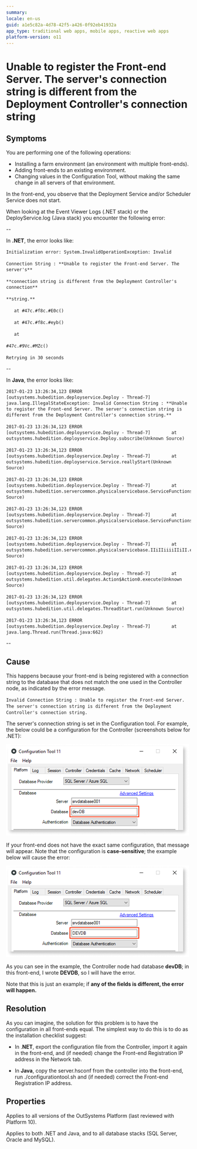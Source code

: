 ```yaml
---
summary: 
locale: en-us
guid: a1e5c82a-4d78-42f5-a426-0f92eb41932a
app_type: traditional web apps, mobile apps, reactive web apps
platform-version: o11
---
```


# Unable to register the Front-end Server. The server's connection string is different from the Deployment Controller's connection string

## Symptoms

You are performing one of the following operations:
* Installing a farm environment (an environment with multiple front-ends).
* Adding front-ends to an existing environment.
* Changing values in the Configuration Tool, without making the same change in all servers of that environment.

In the front-end, you observe that the Deployment Service and/or Scheduler Service does not start.

When looking at the Event Viewer Logs (.NET stack) or the DeployService.log (Java stack) you encounter the following error:

--

In **.NET**, the error looks like:
```
Initialization error: System.InvalidOperationException: Invalid

Connection String : **Unable to register the Front-end Server. The server's**

**connection string is different from the Deployment Controller's connection**

**string.**

   at #47c.#f8c.#E0c()

   at #47c.#f8c.#eyb()

   at

#47c.#9Vc.#MZc()

Retrying in 30 seconds
```
--

In **Java**, the error looks like:
```
2017-01-23 13:26:34,123 ERROR [outsystems.hubedition.deployservice.Deploy - Thread-7] java.lang.IllegalStateException: Invalid Connection String : **Unable to register the Front-end Server. The server's connection string is different from the Deployment Controller's connection string.**

2017-01-23 13:26:34,123 ERROR [outsystems.hubedition.deployservice.Deploy - Thread-7]        at outsystems.hubedition.deployservice.Deploy.subscribe(Unknown Source)

2017-01-23 13:26:34,123 ERROR [outsystems.hubedition.deployservice.Deploy - Thread-7]        at outsystems.hubedition.deployservice.Service.reallyStart(Unknown Source)

2017-01-23 13:26:34,123 ERROR [outsystems.hubedition.deployservice.Deploy - Thread-7]        at outsystems.hubedition.servercommon.physicalservicebase.ServiceFunctions.$bnb(Unknown Source)

2017-01-23 13:26:34,123 ERROR [outsystems.hubedition.deployservice.Deploy - Thread-7]        at outsystems.hubedition.servercommon.physicalservicebase.ServiceFunctions.$bpb(Unknown Source)

2017-01-23 13:26:34,123 ERROR [outsystems.hubedition.deployservice.Deploy - Thread-7]        at outsystems.hubedition.servercommon.physicalservicebase.IIiIIiiiiIIiII.executeImpl(Unknown Source)

2017-01-23 13:26:34,123 ERROR [outsystems.hubedition.deployservice.Deploy - Thread-7]        at outsystems.hubedition.util.delegates.Action$Action0.execute(Unknown Source)

2017-01-23 13:26:34,123 ERROR [outsystems.hubedition.deployservice.Deploy - Thread-7]        at outsystems.hubedition.util.delegates.ThreadStart.run(Unknown Source)

2017-01-23 13:26:34,123 ERROR [outsystems.hubedition.deployservice.Deploy - Thread-7]        at java.lang.Thread.run(Thread.java:662)
```
--

## Cause

This happens because your front-end is being registered with a connection string to the database that does not match the one used in the Controller node, as indicated by the error message.

`Invalid Connection String : Unable to register the Front-end Server. The server's connection string is different from the Deployment Controller's connection string.`

The server's connection string is set in the Configuration tool. For example, the below could be a configuration for the Controller (screenshots below for .NET):

![Configuration for the Controller uppercase](images/unable-register-front-end-lowercase-ct.png)

If your front-end does not have the exact same configuration, that message will appear. Note that the configuration is **case-sensitive**; the example below will cause the error:

![Configuration for the Controller lowercase](images/unable-register-front-end-uppercase-ct.png)

As you can see in the example, the Controller node had database **devDB**; in this front-end, I wrote **DEVDB**, so I will have the error.

Note that this is just an example; if **any of the fields is different, the error will happen.**

## Resolution

As you can imagine, the solution for this problem is to have the configuration in all front-ends equal. The simplest way to do this is to do as the installation checklist suggest:

* In .**NET**, export the configuration file from the Controller, import it again in the front-end, and (if needed) change the Front-end Registration IP address in the Network tab.

* In **Java**, copy the server.hsconf from the controller into the front-end, run ./configurationtool.sh and (if needed) correct the Front-end Registration IP address.

## Properties

Applies to all versions of the OutSystems Platform (last reviewed with Platform 10).

Applies to both .NET and Java, and to all database stacks (SQL Server, Oracle and MySQL).

